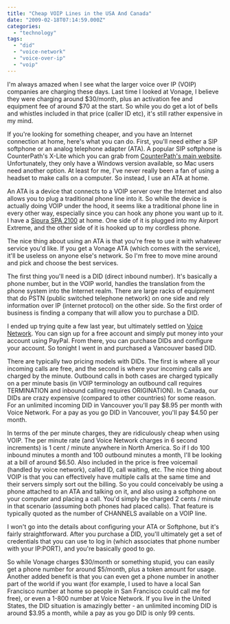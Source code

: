```yaml
---
title: "Cheap VOIP Lines in the USA And Canada"
date: "2009-02-18T07:14:59.000Z"
categories: 
  - "technology"
tags: 
  - "did"
  - "voice-network"
  - "voice-over-ip"
  - "voip"
---
```


I'm always amazed when I see what the larger voice over IP (VOIP) companies are charging these days. Last time I looked at Vonage, I believe they were charging around $30/month, plus an activation fee and equipment fee of around $70 at the start. So while you do get a lot of bells and whistles included in that price (caller ID etc), it's still rather expensive in my mind.

If you're looking for something cheaper, and you have an Internet connection at home, here's what you can do. First, you'll need either a SIP softphone or an analog telephone adapter (ATA). A popular SIP softphone is CounterPath's X-Lite which you can grab from [CounterPath's main website](http://www.counterpath.com). Unfortunately, they only have a Windows version available, so Mac users need another option. At least for me, I've never really been a fan of using a headset to make calls on a computer. So instead, I use an ATA at home.

An ATA is a device that connects to a VOIP server over the Internet and also allows you to plug a traditional phone line into it. So while the device is actually doing VOIP under the hood, it seems like a traditional phone line in every other way, especially since you can hook any phone you want up to it. I have a [Sipura SPA 2100](http://www.google.com/products/catalog?hl=en&client=safari&rls=en-us&q=sipura+spa+2100&um=1&ie=UTF-8&cid=9578631485926416859#ps-sellers) at home. One side of it is plugged into my Airport Extreme, and the other side of it is hooked up to my cordless phone.

The nice thing about using an ATA is that you're free to use it with whatever service you'd like. If you get a Vonage ATA (which comes with the service), it'll be useless on anyone else's network. So I'm free to move mine around and pick and choose the best services.

The first thing you'll need is a DID (direct inbound number). It's basically a phone number, but in the VOIP world, handles the translation from the phone system into the Internet realm. There are large racks of equipment that do PSTN (public switched telephone network) on one side and rely information over IP (internet protocol) on the other side. So the first order of business is finding a company that will allow you to purchase a DID.

I ended up trying quite a few last year, but ultimately settled on [Voice Network](http://www.voicenetwork.ca/). You can sign up for a free account and simply put money into your account using PayPal. From there, you can purchase DIDs and configure your account. So tonight I went in and purchased a Vancouver based DID.

There are typically two pricing models with DIDs. The first is where all your incoming calls are free, and the second is where your incoming calls are charged by the minute. Outbound calls in both cases are charged typically on a per minute basis (in VOIP terminology an outbound call requires TERMINATION and inbound calling requires ORIGINATION). In Canada, our DIDs are crazy expensive (compared to other countries) for some reason. For an unlimited incoming DID in Vancouver you'll pay $8.95 per month with Voice Network. For a pay as you go DID in Vancouver, you'll pay $4.50 per month.

In terms of the per minute charges, they are ridiculously cheap when using VOIP. The per minute rate (and Voice Network charges in 6 second increments) is 1 cent / minute anywhere in North America. So if I do 100 inbound minutes a month and 100 outbound minutes a month, I'll be looking at a bill of around $6.50. Also included in the price is free voicemail (handled by voice network), called ID, call waiting, etc. The nice thing about VOIP is that you can effectively have multiple calls at the same time and their servers simply sort out the billing. So you could conceivably be using a phone attached to an ATA and talking on it, and also using a softphone on your computer and placing a call. You'd simply be charged 2 cents / minute in that scenario (assuming both phones had placed calls). That feature is typically quoted as the number of CHANNELS available on a VOIP line.

I won't go into the details about configuring your ATA or Softphone, but it's fairly straightforward. After you purchase a DID, you'll ultimately get a set of credentials that you can use to log in (which associates that phone number with your IP:PORT), and you're basically good to go.

So while Vonage charges $30/month or something stupid, you can easily get a phone number for around $5/month, plus a token amount for usage. Another added benefit is that you can even get a phone number in another part of the world if you want (for example, I used to have a local San Francisco number at home so people in San Francisco could call me for free), or even a 1-800 number at Voice Network. If you live in the United States, the DID situation is amazingly better - an unlimited incoming DID is around $3.95 a month, while a pay as you go DID is only 99 cents.
